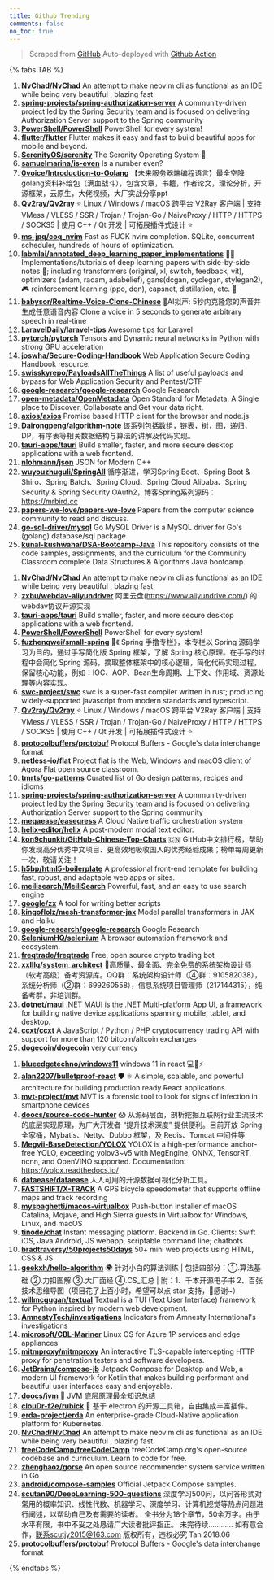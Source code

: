 ```yaml
---
title: Github Trending
comments: false
no_toc: true
---
```


> Scraped from [GitHub](https://github.com/trending)
Auto-deployed with [Github Action](https://docs.github.com/en/actions)

{% tabs TAB %}
<!-- tab Daily -->
1. [**NvChad/NvChad**](https://github.com/NvChad/NvChad)
An attempt to make neovim cli as functional as an IDE while being very beautiful , blazing fast.
2. [**spring-projects/spring-authorization-server**](https://github.com/spring-projects/spring-authorization-server)
A community-driven project led by the Spring Security team and is focused on delivering Authorization Server support to the Spring community
3. [**PowerShell/PowerShell**](https://github.com/PowerShell/PowerShell)
PowerShell for every system!
4. [**flutter/flutter**](https://github.com/flutter/flutter)
Flutter makes it easy and fast to build beautiful apps for mobile and beyond.
5. [**SerenityOS/serenity**](https://github.com/SerenityOS/serenity)
The Serenity Operating System 🐞
6. [**samuelmarina/is-even**](https://github.com/samuelmarina/is-even)
Is a number even?
7. [**0voice/Introduction-to-Golang**](https://github.com/0voice/Introduction-to-Golang)
【未来服务器端编程语言】最全空降golang资料补给包（满血战斗），包含文章，书籍，作者论文，理论分析，开源框架，云原生，大佬视频，大厂实战分享ppt
8. [**Qv2ray/Qv2ray**](https://github.com/Qv2ray/Qv2ray)
⭐ Linux / Windows / macOS 跨平台 V2Ray 客户端 | 支持 VMess / VLESS / SSR / Trojan / Trojan-Go / NaiveProxy / HTTP / HTTPS / SOCKS5 | 使用 C++ / Qt 开发 | 可拓展插件式设计 ⭐
9. [**ms-jpq/coq_nvim**](https://github.com/ms-jpq/coq_nvim)
Fast as FUCK nvim completion. SQLite, concurrent scheduler, hundreds of hours of optimization.
10. [**labmlai/annotated_deep_learning_paper_implementations**](https://github.com/labmlai/annotated_deep_learning_paper_implementations)
🧑‍🏫 Implementations/tutorials of deep learning papers with side-by-side notes 📝; including transformers (original, xl, switch, feedback, vit), optimizers (adam, radam, adabelief), gans(dcgan, cyclegan, stylegan2), 🎮 reinforcement learning (ppo, dqn), capsnet, distillation, etc. 🧠
11. [**babysor/Realtime-Voice-Clone-Chinese**](https://github.com/babysor/Realtime-Voice-Clone-Chinese)
🚀AI拟声: 5秒内克隆您的声音并生成任意语音内容 Clone a voice in 5 seconds to generate arbitrary speech in real-time
12. [**LaravelDaily/laravel-tips**](https://github.com/LaravelDaily/laravel-tips)
Awesome tips for Laravel
13. [**pytorch/pytorch**](https://github.com/pytorch/pytorch)
Tensors and Dynamic neural networks in Python with strong GPU acceleration
14. [**joswha/Secure-Coding-Handbook**](https://github.com/joswha/Secure-Coding-Handbook)
Web Application Secure Coding Handbook resource.
15. [**swisskyrepo/PayloadsAllTheThings**](https://github.com/swisskyrepo/PayloadsAllTheThings)
A list of useful payloads and bypass for Web Application Security and Pentest/CTF
16. [**google-research/google-research**](https://github.com/google-research/google-research)
Google Research
17. [**open-metadata/OpenMetadata**](https://github.com/open-metadata/OpenMetadata)
Open Standard for Metadata. A Single place to Discover, Collaborate and Get your data right.
18. [**axios/axios**](https://github.com/axios/axios)
Promise based HTTP client for the browser and node.js
19. [**Dairongpeng/algorithm-note**](https://github.com/Dairongpeng/algorithm-note)
该系列包括数组，链表，树，图，递归，DP，有序表等相关数据结构与算法的讲解及代码实现。
20. [**tauri-apps/tauri**](https://github.com/tauri-apps/tauri)
Build smaller, faster, and more secure desktop applications with a web frontend.
21. [**nlohmann/json**](https://github.com/nlohmann/json)
JSON for Modern C++
22. [**wuyouzhuguli/SpringAll**](https://github.com/wuyouzhuguli/SpringAll)
循序渐进，学习Spring Boot、Spring Boot & Shiro、Spring Batch、Spring Cloud、Spring Cloud Alibaba、Spring Security & Spring Security OAuth2，博客Spring系列源码：https://mrbird.cc
23. [**papers-we-love/papers-we-love**](https://github.com/papers-we-love/papers-we-love)
Papers from the computer science community to read and discuss.
24. [**go-sql-driver/mysql**](https://github.com/go-sql-driver/mysql)
Go MySQL Driver is a MySQL driver for Go's (golang) database/sql package
25. [**kunal-kushwaha/DSA-Bootcamp-Java**](https://github.com/kunal-kushwaha/DSA-Bootcamp-Java)
This repository consists of the code samples, assignments, and the curriculum for the Community Classroom complete Data Structures & Algorithms Java bootcamp.
<!-- endtab -->
<!-- tab Weekly -->
1. [**NvChad/NvChad**](https://github.com/NvChad/NvChad)
An attempt to make neovim cli as functional as an IDE while being very beautiful , blazing fast.
2. [**zxbu/webdav-aliyundriver**](https://github.com/zxbu/webdav-aliyundriver)
阿里云盘(https://www.aliyundrive.com/) 的webdav协议开源实现
3. [**tauri-apps/tauri**](https://github.com/tauri-apps/tauri)
Build smaller, faster, and more secure desktop applications with a web frontend.
4. [**PowerShell/PowerShell**](https://github.com/PowerShell/PowerShell)
PowerShell for every system!
5. [**fuzhengwei/small-spring**](https://github.com/fuzhengwei/small-spring)
🌱《 Spring 手撸专栏》，本专栏以 Spring 源码学习为目的，通过手写简化版 Spring 框架，了解 Spring 核心原理。在手写的过程中会简化 Spring 源码，摘取整体框架中的核心逻辑，简化代码实现过程，保留核心功能，例如：IOC、AOP、Bean生命周期、上下文、作用域、资源处理等内容实现。
6. [**swc-project/swc**](https://github.com/swc-project/swc)
swc is a super-fast compiler written in rust; producing widely-supported javascript from modern standards and typescript.
7. [**Qv2ray/Qv2ray**](https://github.com/Qv2ray/Qv2ray)
⭐ Linux / Windows / macOS 跨平台 V2Ray 客户端 | 支持 VMess / VLESS / SSR / Trojan / Trojan-Go / NaiveProxy / HTTP / HTTPS / SOCKS5 | 使用 C++ / Qt 开发 | 可拓展插件式设计 ⭐
8. [**protocolbuffers/protobuf**](https://github.com/protocolbuffers/protobuf)
Protocol Buffers - Google's data interchange format
9. [**netless-io/flat**](https://github.com/netless-io/flat)
Project flat is the Web, Windows and macOS client of Agora Flat open source classroom.
10. [**tmrts/go-patterns**](https://github.com/tmrts/go-patterns)
Curated list of Go design patterns, recipes and idioms
11. [**spring-projects/spring-authorization-server**](https://github.com/spring-projects/spring-authorization-server)
A community-driven project led by the Spring Security team and is focused on delivering Authorization Server support to the Spring community
12. [**megaease/easegress**](https://github.com/megaease/easegress)
A Cloud Native traffic orchestration system
13. [**helix-editor/helix**](https://github.com/helix-editor/helix)
A post-modern modal text editor.
14. [**kon9chunkit/GitHub-Chinese-Top-Charts**](https://github.com/kon9chunkit/GitHub-Chinese-Top-Charts)
🇨🇳 GitHub中文排行榜，帮助你发现高分优秀中文项目、更高效地吸收国人的优秀经验成果；榜单每周更新一次，敬请关注！
15. [**h5bp/html5-boilerplate**](https://github.com/h5bp/html5-boilerplate)
A professional front-end template for building fast, robust, and adaptable web apps or sites.
16. [**meilisearch/MeiliSearch**](https://github.com/meilisearch/MeiliSearch)
Powerful, fast, and an easy to use search engine
17. [**google/zx**](https://github.com/google/zx)
A tool for writing better scripts
18. [**kingoflolz/mesh-transformer-jax**](https://github.com/kingoflolz/mesh-transformer-jax)
Model parallel transformers in JAX and Haiku
19. [**google-research/google-research**](https://github.com/google-research/google-research)
Google Research
20. [**SeleniumHQ/selenium**](https://github.com/SeleniumHQ/selenium)
A browser automation framework and ecosystem.
21. [**freqtrade/freqtrade**](https://github.com/freqtrade/freqtrade)
Free, open source crypto trading bot
22. [**xxlllq/system_architect**](https://github.com/xxlllq/system_architect)
💯高质量、最全面、完全免费的系统架构设计师（软考高级）备考资源库。QQ群：系统架构设计师（④群：910582038），系统分析师（②群：699260558），信息系统项目管理师（217144315），纯备考群，非培训群。
23. [**dotnet/maui**](https://github.com/dotnet/maui)
.NET MAUI is the .NET Multi-platform App UI, a framework for building native device applications spanning mobile, tablet, and desktop.
24. [**ccxt/ccxt**](https://github.com/ccxt/ccxt)
A JavaScript / Python / PHP cryptocurrency trading API with support for more than 120 bitcoin/altcoin exchanges
25. [**dogecoin/dogecoin**](https://github.com/dogecoin/dogecoin)
very currency
<!-- endtab -->
<!-- tab Monthly -->
1. [**blueedgetechno/windows11**](https://github.com/blueedgetechno/windows11)
windows 11 in react 💻🌈⚡
2. [**alan2207/bulletproof-react**](https://github.com/alan2207/bulletproof-react)
🛡️ ⚛️ A simple, scalable, and powerful architecture for building production ready React applications.
3. [**mvt-project/mvt**](https://github.com/mvt-project/mvt)
MVT is a forensic tool to look for signs of infection in smartphone devices
4. [**doocs/source-code-hunter**](https://github.com/doocs/source-code-hunter)
😱 从源码层面，剖析挖掘互联网行业主流技术的底层实现原理，为广大开发者 “提升技术深度” 提供便利。目前开放 Spring 全家桶，Mybatis、Netty、Dubbo 框架，及 Redis、Tomcat 中间件等
5. [**Megvii-BaseDetection/YOLOX**](https://github.com/Megvii-BaseDetection/YOLOX)
YOLOX is a high-performance anchor-free YOLO, exceeding yolov3~v5 with MegEngine, ONNX, TensorRT, ncnn, and OpenVINO supported. Documentation: https://yolox.readthedocs.io/
6. [**dataease/dataease**](https://github.com/dataease/dataease)
人人可用的开源数据可视化分析工具。
7. [**FASTSHIFT/X-TRACK**](https://github.com/FASTSHIFT/X-TRACK)
A GPS bicycle speedometer that supports offline maps and track recording
8. [**myspaghetti/macos-virtualbox**](https://github.com/myspaghetti/macos-virtualbox)
Push-button installer of macOS Catalina, Mojave, and High Sierra guests in Virtualbox for Windows, Linux, and macOS
9. [**tinode/chat**](https://github.com/tinode/chat)
Instant messaging platform. Backend in Go. Clients: Swift iOS, Java Android, JS webapp, scriptable command line; chatbots
10. [**bradtraversy/50projects50days**](https://github.com/bradtraversy/50projects50days)
50+ mini web projects using HTML, CSS & JS
11. [**geekxh/hello-algorithm**](https://github.com/geekxh/hello-algorithm)
🌍 针对小白的算法训练 | 包括四部分：①.算法基础 ②.力扣图解 ③.大厂面经 ④.CS_汇总 | 附：1、千本开源电子书 2、百张技术思维导图（项目花了上百小时，希望可以点 star 支持，🌹感谢~）
12. [**willmcgugan/textual**](https://github.com/willmcgugan/textual)
Textual is a TUI (Text User Interface) framework for Python inspired by modern web development.
13. [**AmnestyTech/investigations**](https://github.com/AmnestyTech/investigations)
Indicators from Amnesty International's investigations
14. [**microsoft/CBL-Mariner**](https://github.com/microsoft/CBL-Mariner)
Linux OS for Azure 1P services and edge appliances
15. [**mitmproxy/mitmproxy**](https://github.com/mitmproxy/mitmproxy)
An interactive TLS-capable intercepting HTTP proxy for penetration testers and software developers.
16. [**JetBrains/compose-jb**](https://github.com/JetBrains/compose-jb)
Jetpack Compose for Desktop and Web, a modern UI framework for Kotlin that makes building performant and beautiful user interfaces easy and enjoyable.
17. [**doocs/jvm**](https://github.com/doocs/jvm)
🤗 JVM 底层原理最全知识总结
18. [**clouDr-f2e/rubick**](https://github.com/clouDr-f2e/rubick)
🔧 基于 electron 的开源工具箱，自由集成丰富插件。
19. [**erda-project/erda**](https://github.com/erda-project/erda)
An enterprise-grade Cloud-Native application platform for Kubernetes.
20. [**NvChad/NvChad**](https://github.com/NvChad/NvChad)
An attempt to make neovim cli as functional as an IDE while being very beautiful , blazing fast.
21. [**freeCodeCamp/freeCodeCamp**](https://github.com/freeCodeCamp/freeCodeCamp)
freeCodeCamp.org's open-source codebase and curriculum. Learn to code for free.
22. [**zhenghaoz/gorse**](https://github.com/zhenghaoz/gorse)
An open source recommender system service written in Go
23. [**android/compose-samples**](https://github.com/android/compose-samples)
Official Jetpack Compose samples.
24. [**scutan90/DeepLearning-500-questions**](https://github.com/scutan90/DeepLearning-500-questions)
深度学习500问，以问答形式对常用的概率知识、线性代数、机器学习、深度学习、计算机视觉等热点问题进行阐述，以帮助自己及有需要的读者。 全书分为18个章节，50余万字。由于水平有限，书中不妥之处恳请广大读者批评指正。 未完待续............ 如有意合作，联系scutjy2015@163.com 版权所有，违权必究 Tan 2018.06
25. [**protocolbuffers/protobuf**](https://github.com/protocolbuffers/protobuf)
Protocol Buffers - Google's data interchange format
<!-- endtab -->
{% endtabs %}

